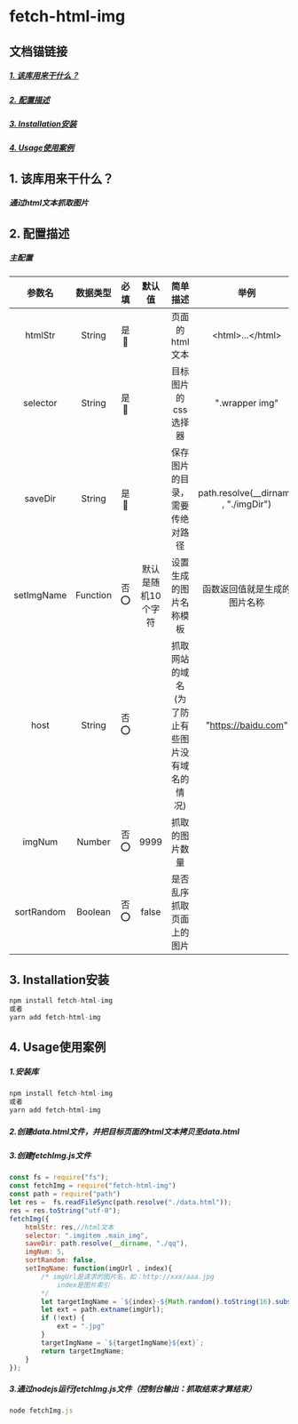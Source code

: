 # fetch-html-img

## 文档锚链接
##### [1. 该库用来干什么？](#oo)
##### [2. 配置描述](#bb)
##### [3. Installation安装](#cc)
##### [4. Usage使用案例](#dd)

## <span id=oo>1. 该库用来干什么？</span>
##### 通过html文本抓取图片

## <span id=bb>2. 配置描述</span>
##### 主配置
| 参数名 | 数据类型 |  必填|默认值  |简单描述 |举例|
| :----:| :----:   | :----:  | :----: |  :----: |:----: |
| htmlStr | String|是🐢 |   | 页面的html文本 |\<html>...\</html>|
| selector | String|是🐢 |   | 目标图片的css选择器 |".wrapper img"|
| saveDir | String|是🐢 |   | 保存图片的目录，需要传绝对路径 |path.resolve(__dirname , "./imgDir")|
| setImgName | Function|否⭕ |  默认是随机10个字符 | 设置生成的图片名称模板 |函数返回值就是生成的图片名称|
| host | String|否⭕ |   | 抓取网站的域名(为了防止有些图片没有域名的情况) |"https://baidu.com"|
| imgNum | Number|否⭕ | 9999 | 抓取的图片数量||
| sortRandom | Boolean|否⭕ | false | 是否乱序抓取页面上的图片 |

## <span id=cc>3. Installation安装</span>
```js
npm install fetch-html-img
或者
yarn add fetch-html-img
```

## <span id=dd>4. Usage使用案例</span>
##### 1.安装库
```js
npm install fetch-html-img
或者
yarn add fetch-html-img
```
##### 2.创建data.html文件，并把目标页面的html文本拷贝至data.html
##### 3.创建fetchImg.js文件
```js
const fs = require("fs");
const fetchImg = require("fetch-html-img")
const path = require("path")
let res =  fs.readFileSync(path.resolve("./data.html"));
res = res.toString("utf-8");
fetchImg({
    htmlStr: res,//html文本
    selector: ".imgitem .main_img",
    saveDir: path.resolve(__dirname, "./qq"),
    imgNum: 5,
    sortRandom: false,
    setImgName: function(imgUrl , index){
        /* imgUrl是请求的图片名，如：http://xxx/aaa.jpg
            index是图片索引
        */
        let targetImgName = `${index}-${Math.random().toString(16).substr(2, 5)}${Math.random().toString(16).substr(2, 5)}`;
        let ext = path.extname(imgUrl);
        if (!ext) {
            ext = ".jpg"
        }
        targetImgName = `${targetImgName}${ext}`;
        return targetImgName;
    }
});

```
##### 3.通过nodejs运行fetchImg.js文件（控制台输出：抓取结束才算结束）
```js
node fetchImg.js
```


